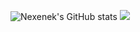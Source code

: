 ![Nexenek's GitHub stats](https://github-readme-stats.vercel.app/api?username=Nexenek&show_icons=true&theme=radical)
[![](https://visitcount.itsvg.in/api?id=Jacob&label=Profile%20Views&color=12&pretty=true)](https://visitcount.itsvg.in)
